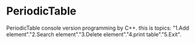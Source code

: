 # PeriodicTable
PeriodicTable console version programming by C++.
this is topics: "1.Add element"."2.Search element"."3.Delete element"."4.print table"."5.Exit".
